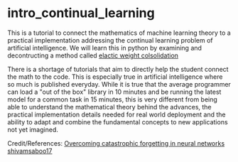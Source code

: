 # intro_continual_learning

This is a tutorial to connect the mathematics of machine learning theory to a practical implementation addressing the continual learning problem of artificial intelligence. We will learn this in python by examining and decontructing a method called [elactic weight colsolidation](https://www.pnas.org/content/114/13/3521)

There is a shortage of tutorials that aim to directly help the student connect the math to the code. This is especially true in artificial intelligence where so much is published everyday. While it is true that the average programmer can load a "out of the box" library in 10 minutes and be running the latest model for a common task in 15 minutes, this is very different from being able to understand the mathematical theory behind the advances, the practical implementation details needed for real world deployment and the ability to adapt and combine the fundamental concepts to new applications not yet imagined.

Credit/References:
[Overcoming catastrophic forgetting in neural networks](https://www.pnas.org/content/114/13/3521)
[shivamsaboo17](https://github.com/shivamsaboo17/Overcoming-Catastrophic-forgetting-in-Neural-Networks)
